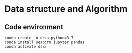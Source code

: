 # Data structure and Algorithm 

## Code environment

```
conda create -n dssa python=3.7
conda install seaborn jupyter pandas
conda activate dssa
```